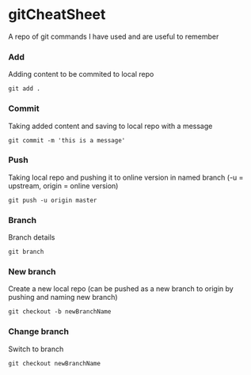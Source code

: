 # gitCheatSheet
A repo of git commands I have used and are useful to remember


### Add
Adding content to be commited to local repo
```
git add .
```

### Commit
Taking added content and saving to local repo with a message
```
git commit -m 'this is a message'
```

### Push
Taking local repo and pushing it to online version in named branch (-u = upstream, origin = online version)
```
git push -u origin master
```

### Branch
Branch details
```
git branch
```

### New branch
Create a new local repo (can be pushed as a new branch to origin by pushing and naming new branch)
```
git checkout -b newBranchName
```

### Change branch
Switch to branch
```
git checkout newBranchName
```
